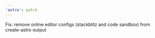 ```yaml
---
'astro': patch
---
```


Fix: remove online editor configs (stackblitz and code sandbox) from create-astro output
